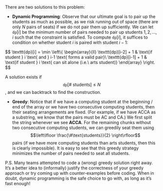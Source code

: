 There are two solutions to this problem:

- **Dynamic Programming**: Observe that our ultimate goal is to pair up the students as much as possible, as we risk running out of space (there are only $N$ pairs of seats) if we do not pair them up sufficiently. We can let $\texttt{dp}[i]$ be the minimum number of pairs needed to pair up students $1, 2, \ldots, i$ such that the constraint is satisfied. To compute $\texttt{dp}[i]$, it suffices to condition on whether student $i$ is paired with student $i - 1$:

$$
\texttt{dp}[i] = \min \left\\{
\begin{array}{ll}
\texttt{dp}[i-2] + 1 & \text{if student } i \text{ and } i-1 \text{ forms a valid pair}\\
\texttt{dp}[i-1] + 1 & \text{if student } i \text{ can sit alone (i.e.\ arts student)}
\end{array}
\right.
$$

A solution exists if $$ \mathtt{dp}[\#\text{ students}] \le N $$, and we can backtrack to find the construction.

- **Greedy**: Notice that if we have a computing student at the beginning / end of the array or we have two consecutive computing students, then their seating arrangements are fixed. (For example, if we have ACCA as a substring, we know that the pairs must be AC and CA.) We first split the string whenever we see **ACCA**. For the remaining chunks without two consecutive computing students, we can greedily seat them using $$\left\lfloor \frac{\#\text{students}}{2} \right\rfloor$$ pairs (if we have more computing students than arts students, then this is clearly impossible). It is easy to see that this greedy strategy minimizes the number of pairs needed to seat all students.

P.S. Many teams attempted to code a (wrong) greedy solution right away. It’s a better idea to (informally) justify the correctness of your greedy approach or try coming up with counter-examples before coding. When in doubt, dynamic programming is the safe choice to go with, as long as it’s fast enough!

